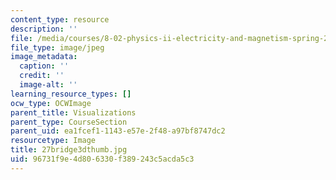 ```yaml
---
content_type: resource
description: ''
file: /media/courses/8-02-physics-ii-electricity-and-magnetism-spring-2007/96731f9e4d806330f389243c5acda5c3_27bridge3dthumb.jpg
file_type: image/jpeg
image_metadata:
  caption: ''
  credit: ''
  image-alt: ''
learning_resource_types: []
ocw_type: OCWImage
parent_title: Visualizations
parent_type: CourseSection
parent_uid: ea1fcef1-1143-e57e-2f48-a97bf8747dc2
resourcetype: Image
title: 27bridge3dthumb.jpg
uid: 96731f9e-4d80-6330-f389-243c5acda5c3
---
```

